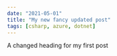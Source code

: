 ```yaml
---
date: "2021-05-01"
title: "My new fancy updated post"
tags: [csharp, azure, dotnet]
---
```


A changed heading for my first post

